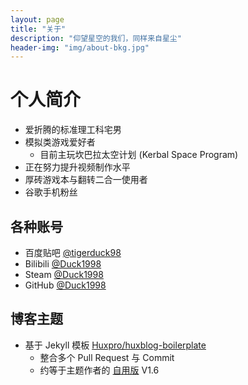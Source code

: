 ```yaml
---
layout: page
title: "关于"
description: "仰望星空的我们，同样来自星尘"
header-img: "img/about-bkg.jpg"
---
```


# 个人简介

- 爱折腾的标准理工科宅男
- 模拟类游戏爱好者
    - 目前主玩坎巴拉太空计划 (Kerbal Space Program)
- 正在努力提升视频制作水平
- 厚砖游戏本与翻转二合一使用者
- 谷歌手机粉丝

## 各种账号

- 百度贴吧 [@tigerduck98](http://tieba.baidu.com/home/main?un=tigerduck98)
- Bilibili [@Duck1998](https://space.bilibili.com/5245625/)
- Steam [@Duck1998](https://steamcommunity.com/id/tigerduck98/)
- GitHub [@Duck1998](https://github.com/Duck1998/)

## 博客主题

- 基于 Jekyll 模板 [Huxpro/huxblog-boilerplate](https://github.com/Huxpro/huxblog-boilerplate/)
    - 整合多个 Pull Request 与 Commit
    - 约等于主题作者的 [自用版](https://github.com/huxpro/huxpro.github.io/) V1.6
